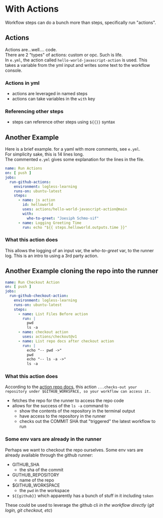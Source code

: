# With Actions
Workflow steps can do a bunch more than steps, specifically run "actions".

## Actions
Actions are...well.... code.  
There are 2 "types" of actions: custom or opc. Such is life.  
In `e.yml`, the action called `hello-world-javascript-action` is used. This takes a variable from the yml input and writes some text to the workflow console.  

### Actions in yml
- actions are leveraged in named steps
- actions can take variables in the `with` key

### Referencing other steps
- steps can reference other steps using `${{}}` syntax

## Another Example
Here is a brief example. for a yaml with more comments, see `e.yml`.  
For simplicity sake, this is 14 lines long.  
The commented `e.yml` gives some explanation for the lines in the file. 

```yaml
name: Run Actions
on: [ push ]
jobs:
  run-github-actions:  
    environment: logless-learning
    runs-on: ubuntu-latest
    steps:
      - name: js action
        id: helloworld
        uses: actions/hello-world-javascript-action@main
        with:
          who-to-greet: "Joesiph Schmo-sif"
      - name: Logging Greeting Time
        run: echo "${{ steps.helloworld.outputs.time }}"
```
### What this action does
This allows the logging of an input var, the _who-to-greet_ var, to the runner log. This is an intro to using a 3rd party action.  

## Another Example cloning the repo into the runner
```yaml
name: Run Checkout Action
on: [ push ]
jobs:
  run-github-checkout-action:  
    environment: logless-learning
    runs-on: ubuntu-latest
    steps:
      - name: List Files Before action
        run: |
          pwd
          ls -a
      - name: checkout action
        uses: actions/checkout@v1
      - name: List repo docs after checkout action
        run: |
          echo "-- pwd ->"
          pwd
          echo "-- ls -a ->"
          ls -a

```
### What this action does
According to the [action repo docs](https://github.com/actions/checkout), this action `...checks-out your repository under $GITHUB_WORKSPACE, so your workflow can access it.`
- fetches the repo for the runner to access the repo code
- allows for the success of the `ls -a` command to 
  - show the contents of the repository in the terminal output 
  - have access to the repository in the runner
  - checks out the COMMIT SHA that "triggered" the latest workflow to run

### Some env vars are already in the runner
Perhaps we want to checkout the repo ourselves. Some env vars are already available through the github runner:
- GITHUB_SHA
  - the sha of the commit
- GUTHUB_REPOSITORY
  - name of the repo
- $GITHUB_WORKSPACE
  - the `pwd` in the workspace
- `${{github}}` which apparently has a bunch of stuff in it including `token`

These could be used to leverage the github cli _in the workflow directly_ (_git login, git checkout, etc_)